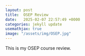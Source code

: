 ```yaml
---
layout: post
title:  OSEP Review
date:   2025-02-07 22:57:49 +0000
categories: jekyll update
usemathjax: true
image: "/assets/img/OSEP.jpg"
---
```


This is my OSEP course review.
